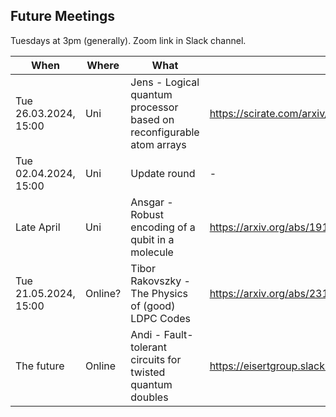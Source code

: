 ## Future Meetings

Tuesdays at 3pm (generally). Zoom link in Slack channel.

| When                  | Where   | What                                                                 | Resources                                                            |
|-----------------------|---------|----------------------------------------------------------------------|----------------------------------------------------------------------|
| Tue 26.03.2024, 15:00 | Uni     | Jens - Logical quantum processor based on reconfigurable atom arrays | https://scirate.com/arxiv/2312.03982                                 |
| Tue 02.04.2024, 15:00 | Uni     | Update round                                                         | -                                                                    |
| Late April            | Uni     | Ansgar - Robust encoding of a qubit in a molecule                    | https://arxiv.org/abs/1911.00099                                     |
| Tue 21.05.2024, 15:00 | Online? | Tibor Rakovszky - The Physics of (good) LDPC Codes                   | https://arxiv.org/abs/2310.16032, https://arxiv.org/abs/2402.16831   |
| The future            | Online  | Andi - Fault-tolerant circuits for twisted quantum doubles           | https://eisertgroup.slack.com/archives/C016K0STMFU/p1709051278749209 |